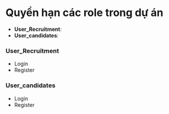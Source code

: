 # Quyền hạn các role trong dự án

- **User_Recruitment**:
- **User_candidates**:

### **User_Recruitment**

- Login
- Register

### **User_candidates**

- Login
- Register
